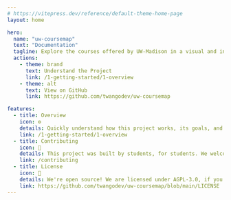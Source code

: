 ```yaml
---
# https://vitepress.dev/reference/default-theme-home-page
layout: home

hero:
  name: "uw-coursemap"
  text: "Documentation"
  tagline: Explore the courses offered by UW-Madison in a visual and interactive way.
  actions:
    - theme: brand
      text: Understand the Project
      link: /1-getting-started/1-overview
    - theme: alt
      text: View on GitHub
      link: https://github.com/twangodev/uw-coursemap

features:
  - title: Overview
    icon: ⚙️
    details: Quickly understand how this project works, its goals, and how to get started running it yourself.
    link: /1-getting-started/1-overview
  - title: Contributing
    icon: 🤝
    details: This project was built by students, for students. We welcome contributions from anyone who wants to help out! For more information, check out our contributing guide.
    link: /contributing
  - title: License
    icon: 📜
    details: We're open source! We are licensed under AGPL-3.0, if you want to use our code, please check out the license.
    link: https://github.com/twangodev/uw-coursemap/blob/main/LICENSE
---
```


